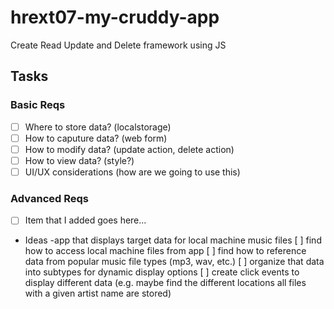 # hrext07-my-cruddy-app
Create Read Update and Delete framework using JS


## Tasks

### Basic Reqs
- [ ] Where to store data? (localstorage)
- [ ] How to caputure data? (web form)
- [ ] How to modify data? (update action, delete action)
- [ ] How to view data? (style?)
- [ ] UI/UX considerations (how are we going to use this)

### Advanced Reqs
- [ ] Item that I added goes here...
- Ideas
	-app that displays target data for local machine music files
	 [  ] find how to access local machine files from app
	 [  ] find how to reference data from popular music file types (mp3, wav, etc.)
	 [  ] organize that data into subtypes for dynamic display options
	 [  ] create click events to display different data (e.g. maybe find the different locations all files with a given artist name are stored)

